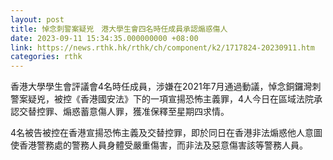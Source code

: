 ```yaml
---
layout: post
title: 悼念刺警案疑兇　港大學生會四名時任成員承認煽惑傷人
date: 2023-09-11 15:34:35.000000000 +08:00
link: https://news.rthk.hk/rthk/ch/component/k2/1717824-20230911.htm
categories: rthk
---
```


香港大學學生會評議會4名時任成員，涉嫌在2021年7月通過動議，悼念銅鑼灣刺警案疑兇，被控《香港國安法》下的一項宣揚恐怖主義罪，4人今日在區域法院承認交替控罪、煽惑蓄意傷人罪，獲准保釋至星期四求情。

4名被告被控在香港宣揚恐怖主義及交替控罪，即於同日在香港非法煽惑他人意圖使香港警務處的警務人員身體受嚴重傷害，而非法及惡意傷害該等警務人員。
